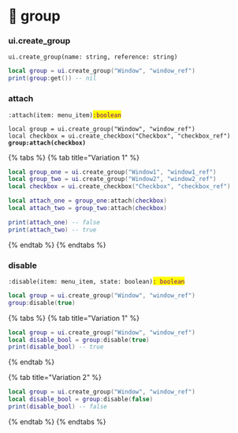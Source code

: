 # 🕍 group

### ui.create\_group

`ui.create_group(name: string, reference: string)`

```lua
local group = ui.create_group("Window", "window_ref")
print(group:get()) -- nil
```

### attach

`:attach(item: menu_item)`<mark style="color:purple;">`:boolean`</mark>

<pre class="language-lua"><code class="lang-lua">local group = ui.create_group("Window", "window_ref")
local checkbox = ui.create_checkbox("Checkbox", "checkbox_ref")
<strong>group:attach(checkbox)
</strong></code></pre>

{% tabs %}
{% tab title="Variation 1" %}
```lua
local group_one = ui.create_group("Window1", "window1_ref")
local group_two = ui.create_group("Window2", "window2_ref")
local checkbox = ui.create_checkbox("Checkbox", "checkbox_ref")

local attach_one = group_one:attach(checkbox)
local attach_two = group_two:attach(checkbox)

print(attach_one) -- false
print(attach_two) -- true
```
{% endtab %}
{% endtabs %}

### disable

`:disable(item: menu_item, state: boolean)`<mark style="color:purple;">`: boolean`</mark>

```lua
local group = ui.create_group("Window", "window_ref")
group:disable(true)
```

{% tabs %}
{% tab title="Variation 1" %}
```lua
local group = ui.create_group("Window", "window_ref")
local disable_bool = group:disable(true)
print(disable_bool) -- true
```
{% endtab %}

{% tab title="Variation 2" %}
```lua
local group = ui.create_group("Window", "window_ref")
local disable_bool = group:disable(false)
print(disable_bool) -- false
```
{% endtab %}
{% endtabs %}
